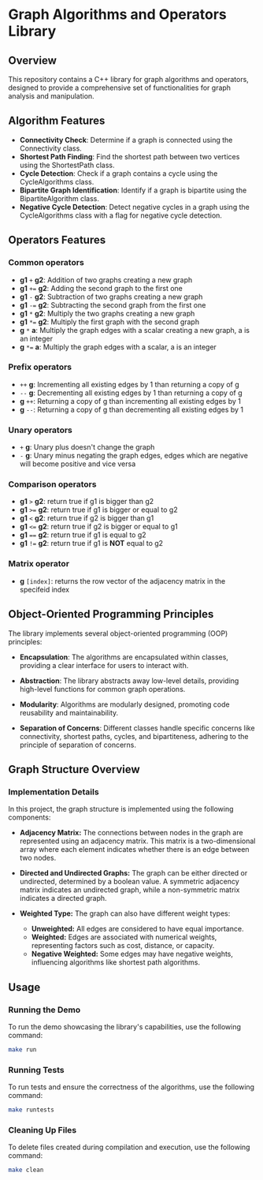 
# Graph Algorithms and Operators Library

## Overview

This repository contains a C++ library for graph algorithms and operators, designed to provide a comprehensive set of functionalities for graph analysis and manipulation.

 ## Algorithm Features

  * **Connectivity Check**: Determine if a graph is connected using the Connectivity class.
  * **Shortest Path Finding**: Find the shortest path between two vertices using the ShortestPath class.
  * **Cycle Detection**: Check if a graph contains a cycle using the CycleAlgorithms class.
  * **Bipartite Graph Identification**: Identify if a graph is bipartite using the BipartiteAlgorithm class.
  * **Negative Cycle Detection**: Detect negative cycles in a graph using the CycleAlgorithms class with a flag for negative cycle detection.
## Operators Features
### Common operators
  * **g1** `+` **g2**: Addition of two graphs creating a new graph
  * **g1** `+=` **g2**: Adding the second graph to the first one
  * **g1** `-` **g2**: Subtraction of two graphs creating a new graph
  * **g1** `-=` **g2**: Subtracting the second graph from the first one
  * **g1** `*` **g2**: Multiply the two graphs creating a new graph
  * **g1** `*=` **g2**: Multiply the first graph with the second graph
  * **g** `*` **a**: Multiply the graph edges with a scalar creating a new graph, a is an integer
  * **g** `*=` **a**: Multiply the graph edges with a scalar, a is an integer
### Prefix operators
* `++` **g**: Incrementing all existing edges by 1 than returning a copy of g
* `--` **g**: Decrementing all existing edges by 1 than returning a copy of g
* **g** `++`: Returning a copy of g than incrementing all existing edges by 1
* **g** `--`: Returning a copy of g than decrementing all existing edges by 1  
### Unary operators
  * `+` **g**: Unary plus doesn't change the graph
  * `-` **g**: Unary minus negating the graph edges, edges which are negative will become positive and vice versa
### Comparison operators
* **g1** `>` **g2**: return true if g1 is bigger than g2
* **g1** `>=` **g2**: return true if g1 is bigger or equal to g2
* **g1** `<` **g2**: return true if g2 is bigger than g1
* **g1** `<=` **g2**: return true if g2 is bigger or equal to g1
* **g1** `==` **g2**: return true if g1 is equal to g2
* **g1** `!=` **g2**: return true if g1 is **NOT** equal to g2
### Matrix operator
* **g** `[index]`: returns the row vector of the adjacency matrix in the specifeid index 
## Object-Oriented Programming Principles

The library implements several object-oriented programming (OOP) principles:

  * **Encapsulation**: The algorithms are encapsulated within classes, providing a clear interface for users to interact with.
    
  * **Abstraction**: The library abstracts away low-level details, providing high-level functions for common graph operations.

  * **Modularity**: Algorithms are modularly designed, promoting code reusability and maintainability.

  * **Separation of Concerns**: Different classes handle specific concerns like connectivity, shortest paths, cycles, and bipartiteness, adhering to the principle of separation of concerns.

## Graph Structure Overview

### Implementation Details

In this project, the graph structure is implemented using the following components:

- **Adjacency Matrix:** The connections between nodes in the graph are represented using an adjacency matrix. This matrix is a two-dimensional array where each element indicates whether there is an edge between two nodes.

- **Directed and Undirected Graphs:** The graph can be either directed or undirected, determined by a boolean value. A symmetric adjacency matrix indicates an undirected graph, while a non-symmetric matrix indicates a directed graph.

- **Weighted Type:** The graph can also have different weight types:
  - **Unweighted:** All edges are considered to have equal importance.
  - **Weighted:** Edges are associated with numerical weights, representing factors such as cost, distance, or capacity.
  - **Negative Weighted:** Some edges may have negative weights, influencing algorithms like shortest path algorithms.


## Usage

### Running the Demo

To run the demo showcasing the library's capabilities, use the following command:

```bash
make run
```

### Running Tests

To run tests and ensure the correctness of the algorithms, use the following command:

```bash
make runtests
```
### Cleaning Up Files

To delete files created during compilation and execution, use the following command:

```bash
make clean
```


